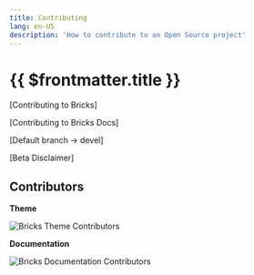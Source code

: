 ```yaml
---
title: Contributing
lang: en-US
description: 'How to contribute to an Open Source project'
---
```


# {{ $frontmatter.title }}

[Contributing to Bricks]

[Contributing to Bricks Docs]

[Default branch -> devel]

[Beta Disclaimer]

## Contributors

**Theme**

![Bricks Theme Contributors ](https://badges.pufler.dev/contributors/stefanobartoletti/bricks?size=50&padding=5&bots=true)

**Documentation**

![Bricks Documentation Contributors ](https://badges.pufler.dev/contributors/stefanobartoletti/bricks-docs?size=50&padding=5&bots=true)